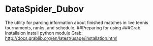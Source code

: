 # DataSpider_Dubov
The utility for parcing information about finished matches in live tennis tournaments, ranks, and schedule. 
##Preparing for using
###Grab Installaion
install python module Grab: http://docs.grablib.org/en/latest/usage/installation.html
